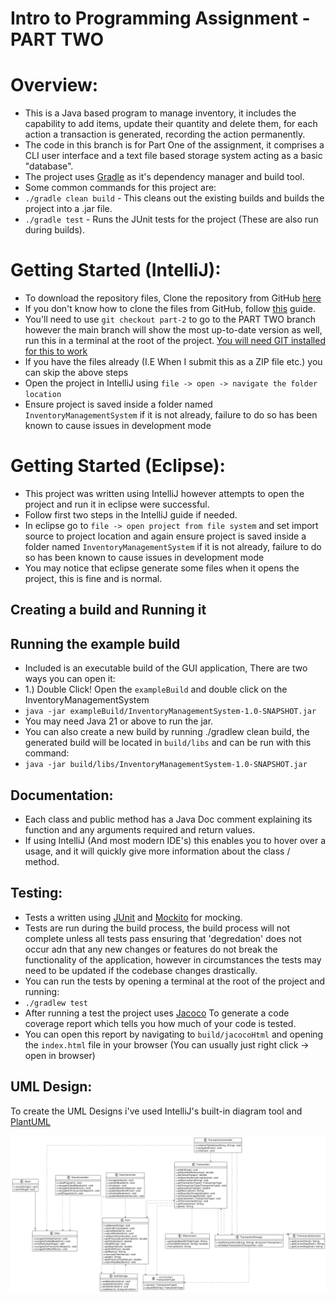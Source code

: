 # Intro to Programming Assignment - PART TWO

# Overview:
- This is a Java based program to manage inventory, it includes the capability to add items, update their quantity and delete them, for each action a transaction is generated, recording the action permanently.
- The code in this branch is for Part One of the assignment, it comprises a CLI user interface and a text file
  based storage system acting as a basic "database".
- The project uses [Gradle](https://gradle.org/) as it's dependency manager and build tool.
- Some common commands for this project are:
- ```./gradle clean build``` - This cleans out the existing builds and builds the project into a .jar file.
- ```./gradle test``` - Runs the JUnit tests for the project (These are also run during builds).

# Getting Started (IntelliJ):

- To download the repository files, Clone the repository from GitHub [here](https://github.com/0xKona/I2PAssignmentv2)
- If you don't know how to clone the files from GitHub, follow [this](https://docs.github.com/en/repositories/creating-and-managing-repositories/cloning-a-repository) guide.
- You'll need to use `git checkout part-2` to go to the PART TWO branch however the main branch will show the most up-to-date version as well, run this in a terminal at the root of the project. [You will need GIT installed for this to work](https://git-scm.com/book/en/v2/Getting-Started-Installing-Git)
- If you have the files already (I.E When I submit this as a ZIP file etc.) you can skip the above steps
- Open the project in IntelliJ using `file -> open -> navigate the folder location`
- Ensure project is saved inside a folder named `InventoryManagementSystem` if it is not already, failure to do so has been known to cause issues in development mode


# Getting Started (Eclipse):

- This project was written using IntelliJ however attempts to open the project and run it in eclipse were successful.
- Follow first two steps in the IntelliJ guide if needed.
- In eclipse go to `file -> open project from file system`  and set import source to project location and again ensure project is saved inside a folder named `InventoryManagementSystem` if it is not already, failure to do so has been known to cause issues in development mode
- You may notice that eclipse generate some files when it opens the project, this is fine and is normal.


## Creating a build and Running it

## Running the example build

- Included is an executable build of the GUI application, There are two ways you can open it:
- 1.) Double Click! Open the `exampleBuild` and double click on the InventoryManagementSystem 
- ```java -jar exampleBuild/InventoryManagementSystem-1.0-SNAPSHOT.jar```
- You may need Java 21 or above to run the jar.
- You can also create a new build by running ./gradlew clean build, the generated build will be located in `build/libs` and can be run with this command:
- ```java -jar build/libs/InventoryManagementSystem-1.0-SNAPSHOT.jar```

## Documentation:
- Each class and public method has a Java Doc comment explaining its function and any arguments required and return values.
- If using IntelliJ (And most modern IDE's) this enables you to hover over a usage, and it will quickly give more information about the class / method.

## Testing:
- Tests a written using [JUnit](https://junit.org/junit5/) and [Mockito](https://site.mockito.org/) for mocking.
- Tests are run during the build process, the build process will not complete unless all tests pass ensuring that 'degredation' does not occur adn that any new changes or features do not break the functionality of the application, however in circumstances the tests may need to be updated if the codebase changes drastically.
- You can run the tests by opening a terminal at the root of the project and running:
- ```./gradlew test```
- After running a test the project uses [Jacoco](https://github.com/jacoco/jacoco) To generate a code coverage report which tells you how much of your code is tested.
- You can open this report by navigating to `build/jacocoHtml` and opening the `index.html` file in your browser (You can usually just right click -> open in browser)

## UML Design:

To create the UML Designs i've used IntelliJ's built-in diagram tool and [PlantUML](https://www.plantuml.com/plantuml/uml/SyfFKj2rKt3CoKnELR1Io4ZDoSa700003)

![UML Diagram](UML-Diagrams/UML-Diagram.png)